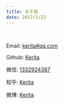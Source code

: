 ```yaml
---
title: 关于我
date: 2017/1/22
---
```


<br/>

<p><i class="fa fa-envelope"></i> Email: <a href="mailto:kerita@qq.com" target="_blank" rel="external">kerita#qq.com</a></p>

<p><i class="fa fa-github"></i> Github: <a href="https://github.com/kerita" target="_blank" rel="external">Kerita</a></p>

<p><i class="fa fa-wechat"></i> 微信: <a href="http://7xpofw.com1.z0.glb.clouddn.com/wechat-qr-code%281%29.JPG" target="_blank" rel="external">1332924387</a></p>

<p><i class="fa fa-book"></i> 知乎: <a href="https://www.zhihu.com/people/kerita" target="_blank" rel="external">Kerita</a></p>

<p><i class="fa fa-weibo"></i> 微博: <a href="http://www.weibo.com/goodluck19950213/home" target="_blank" rel="external">Kerita</a></p>
